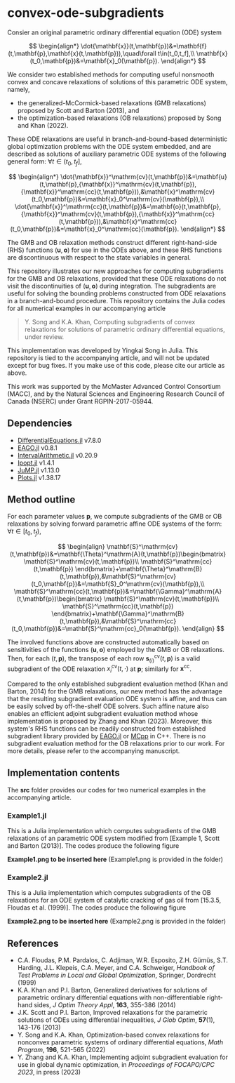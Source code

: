 # convex-ode-subgradients
Consier an original parametric ordinary differential equation (ODE) system 

$$
\begin{align*}
\dot{\mathbf{x}}(t,\mathbf{p})&=\mathbf{f}(t,\mathbf{p},\mathbf{x}(t,\mathbf{p})),\quad\forall t\in(t_0,t_f],\\
\mathbf{x}(t_0,\mathbf{p})&=\mathbf{x}_0(\mathbf{p}).
\end{align*}
$$

We consider two established methods for computing useful nonsmooth convex and concave relaxations of solutions of this parametric ODE system, namely,
- the generalized-McCormick-based relaxations (GMB relaxations) proposed by Scott and Barton (2013), and
- the optimization-based relaxations (OB relaxations) proposed by Song and Khan (2022).

These ODE relaxations are useful in branch-and-bound-based deterministic global optimization problems with the ODE system embedded, and are described as solutions of auxiliary parametric ODE systems of the following general form: $\forall t\in(t_0,t_f]$,

$$
\begin{align*}
\dot{\mathbf{x}}^\mathrm{cv}(t,\mathbf{p})&=\mathbf{u}(t,\mathbf{p},{\mathbf{x}}^\mathrm{cv}(t,\mathbf{p}),{\mathbf{x}}^\mathrm{cc}(t,\mathbf{p})),&\mathbf{x}^\mathrm{cv}(t_0,\mathbf{p})&=\mathbf{x}_0^\mathrm{cv}(\mathbf{p}),\\
\dot{\mathbf{x}}^\mathrm{cc}(t,\mathbf{p})&=\mathbf{o}(t,\mathbf{p},{\mathbf{x}}^\mathrm{cv}(t,\mathbf{p}),{\mathbf{x}}^\mathrm{cc}(t,\mathbf{p})),&\mathbf{x}^\mathrm{cc}(t_0,\mathbf{p})&=\mathbf{x}_0^\mathrm{cc}(\mathbf{p}).
\end{align*}
$$

The GMB and OB relaxation methods construct different right-hand-side (RHS) functions $(\mathbf{u},\mathbf{o})$ for use in the ODEs above, and these RHS functions are discontinuous with respect to the state variables in general.

This repository illustrates our new approaches for computing subgradients for the GMB and OB relaxations, provided that these ODE relaxations do not visit the discontinuities of $(\mathbf{u},\mathbf{o})$ during integration. The subgradients are useful for solving the bounding problems constructed from ODE relaxations in a branch-and-bound procedure.  This repository contains the Julia codes for all numerical examples in our accompanying article

 > Y. Song and K.A. Khan, Computing subgradients of convex relaxations for solutions of parametric ordinary differential equations, under review.

This implementation was developed by Yingkai Song in Julia. This repository is tied to the accompanying article, and will not be updated except for bug fixes. If you make use of this code, please cite our article as above.

This work was supported by the McMaster Advanced Control Consortium (MACC), and by the Natural Sciences and Engineering Research Council of Canada (NSERC) under Grant RGPIN-2017-05944.

## Dependencies

- [DifferentialEquations.jl](https://github.com/SciML/DifferentialEquations.jl) v7.8.0
- [EAGO.jl](https://github.com/PSORLab/EAGO.jl) v0.8.1
- [IntervalArithmetic.jl](https://github.com/JuliaIntervals/IntervalArithmetic.jl) v0.20.9
- [Ipopt.jl](https://github.com/jump-dev/Ipopt.jl) v1.4.1
- [JuMP.jl](https://github.com/jump-dev/JuMP.jl) v1.13.0
- [Plots.jl](https://github.com/JuliaPlots/Plots.jl) v1.38.17

## Method outline
For each parameter values ${\mathbf{p}}$, we compute subgradients of the GMB or OB relaxations by solving forward parametric affine ODE systems of the form: $\forall t\in[t_0,t_f)$,

$$
\begin{align}
\mathbf{S}^\mathrm{cv}(t,\mathbf{p})&=\mathbf{\Theta}^\mathrm{A}(t,\mathbf{p})\begin{bmatrix}
\mathbf{S}^\mathrm{cv}(t,\mathbf{p})\\
\mathbf{S}^\mathrm{cc}(t,\mathbf{p})
\end{bmatrix}+\mathbf{\Theta}^\mathrm{B}(t,\mathbf{p}),&\mathbf{S}^\mathrm{cv}(t_0,\mathbf{p})&=\mathbf{S}_0^\mathrm{cv}(\mathbf{p}),\\
\mathbf{S}^\mathrm{cc}(t,\mathbf{p})&=\mathbf{\Gamma}^\mathrm{A}(t,\mathbf{p})\begin{bmatrix}
\mathbf{S}^\mathrm{cv}(t,\mathbf{p})\\
\mathbf{S}^\mathrm{cc}(t,\mathbf{p})
\end{bmatrix}+\mathbf{\Gamma}^\mathrm{B}(t,\mathbf{p}),&\mathbf{S}^\mathrm{cc}(t_0,\mathbf{p})&=\mathbf{S}^\mathrm{cc}_0(\mathbf{p}).
\end{align}
$$

The involved functions above are constructed automatically based on sensitivities of the functions $(\mathbf{u},\mathbf{o})$ employed by the GMB or OB relaxations. Then, for each $(t,\mathbf{p})$, the transpose of each row $\mathbf{s}^\mathrm{cv}_{(i)}(t,\mathbf{p})$ is a valid subgradient of the ODE relaxation $x_i^\mathrm{cv}(t,\cdot)$ at $\mathbf{p}$; similarly for $\mathbf{x}^\mathrm{cc}$. 


Compared to the only established subgradient evaluation method (Khan and Barton, 2014) for the GMB relaxations, our new method has the advantage that the resulting subgradient evaluation ODE system is affine, and thus can be easily solved by off-the-shelf ODE solvers. Such affine nature also enables an efficient adjoint subgradient evaluation method whose implementation is proposed by Zhang and Khan (2023). Moreover, this system's RHS functions can be readily constructed from established subgradient library provided by [EAGO.jl](https://github.com/PSORLab/EAGO.jl) or [MCpp](https://github.com/coin-or/MCpp) in C++. There is no subgradient evaluation method for the OB relaxations prior to our work. For more details, please refer to the accompanying manuscript.

## Implementation contents
The **src** folder provides our codes for two numerical examples in the accompanying article.
### Example1.jl

This is a Julia implementation which computes subgradients of the GMB relaxations of an parametric ODE system modified from [Example 1, Scott and Barton (2013)]. The codes produce the following figure

**Example1.png to be inserted here** (Example1.png is provided in the folder)
### Example2.jl

This is a Julia implementation which computes subgradients of the OB relaxations for an ODE system of catalytic cracking of gas oil from [15.3.5, Floudas et al. (1999)]. The codes produce the following figure

**Example2.png to be inserted here** (Example2.png is provided in the folder)

## References

- C.A. Floudas, P.M. Pardalos, C. Adjiman, W.R. Esposito, Z.H. G&uuml;m&uuml;s, S.T. Harding, J.L. Klepeis, C.A. Meyer, and C.A. Schweiger, *Handbook of Test Problems in Local and Global Optimization*, Springer, Dordrecht (1999)
- K.A. Khan and P.I. Barton, Generalized derivatives for solutions of parametric ordinary differential equations with non-differentiable right-hand sides, *J Optim Theory Appl*, **163**, 355-386 (2014)
- J.K. Scott and P.I. Barton, Improved relaxations for the parametric solutions of ODEs using differential inequalities, *J Glob Optim*, **57**(1), 143-176 (2013)
- Y. Song and K.A. Khan, Optimization-based convex relaxations for nonconvex parametric systems of ordinary differential equations, *Math Program*, **196**, 521-565 (2022)
- Y. Zhang and K.A. Khan, Implementing adjoint subgradient evaluation for use in global dynamic optimization, in *Proceedings of FOCAPO/CPC 2023*, in press (2023)

